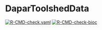 # DaparToolshedData

<!-- badges: start -->

  [![R-CMD-check.yaml](https://github.com/edyp-lab/DaparToolshedData/actions/workflows/check-standard.yaml/badge.svg)](https://github.com/edyp-lab/DaparToolshedData/actions/workflows/check-standard.yaml)
  [![R-CMD-check-bioc](https://github.com/edyp-lab/DaparToolshedData/actions/workflows/check-bioc.yml/badge.svg)](https://github.com/edyp-lab/DaparToolshedData/actions/workflows/check-bioc.yml)
  
  <!-- badges: end -->
  
  